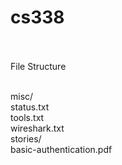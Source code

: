 # cs338 </br></br>

File Structure</br></br>

misc/</br>
  status.txt</br>
  tools.txt</br>
  wireshark.txt</br>
stories/</br>
  basic-authentication.pdf</br>
